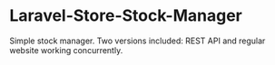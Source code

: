 # Laravel-Store-Stock-Manager
Simple stock manager. Two versions included: REST API and regular website working concurrently.
